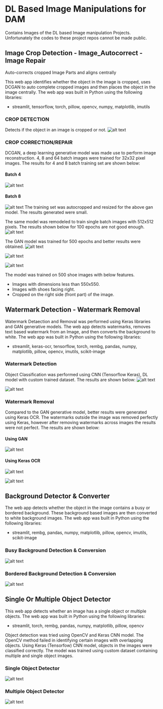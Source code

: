 # DL Based Image Manipulations for DAM

Contains Images of the DL based Image manipulation Projects. Unfortunately the codes to these project repos cannot be made public.

## Image Crop Detection - Image_Autocorrect - Image Repair
Auto-corrects cropped Image Parts and aligns centrally

This web app identifies whether the object in the image is cropped, uses DCGAN to auto complete cropped images and then places the object in the image centrally.
The web app was built in Python using the following libraries:
* streamlit, tensorflow, torch, pillow, opencv, numpy, matplotlib, imutils

### CROP DETECTION
Detects if the object in an image is cropped or not.
![alt text](https://github.com/SuvarnaDalin/DL-Image_Manipulations_Demos/blob/main/AutoImage_Correction/cropOrnot.png)

### CROP CORRECTION/REPAIR
DCGAN, a deep learning generative model was made use to perform image reconstruction. 4, 8 and 64 batch images were trained for 32x32 pixel images.
The results for 4 and 8 batch training set are shown below:
#### Batch 4
![alt text](https://github.com/SuvarnaDalin/DL-Image_Manipulations_Demos/blob/main/AutoImage_Correction/batch4.png)

#### Batch 8
![alt text](https://github.com/SuvarnaDalin/DL-Image_Manipulations_Demos/blob/main/AutoImage_Correction/batch8.png)
The training set was autocropped and resized for the above gan model. The results generated were small. 

The same model was remodeled to train single batch images with 512x512 pixels. The results shown below for 100 epochs are not good enough. 
![alt text](https://github.com/SuvarnaDalin/DL-Image_Manipulations_Demos/blob/main/AutoImage_Correction/512check1.png)

The GAN model was trained for 500 epochs and better results were obtained.
![alt text](https://github.com/SuvarnaDalin/DL-Image_Manipulations_Demos/blob/main/AutoImage_Correction/croprep1.png)

![alt text](https://github.com/SuvarnaDalin/DL-Image_Manipulations_Demos/blob/main/AutoImage_Correction/croprep2.png)

![alt text](https://github.com/SuvarnaDalin/DL-Image_Manipulations_Demos/blob/main/AutoImage_Correction/croprep3.png)

The model was trained on 500 shoe images with below features. 
* Images with dimensions less than 550x550.
* Images with shoes facing right.
* Cropped on the right side (front part) of the image.

## Watermark Detection - Watermark Removal
Watermark Detaection and Removal was performed using Keras libraries and GAN generative models.
The web app detects watermarks, removes text based watermark from an Image, and then converts the background to white.
The web app was built in Python using the following libraries:
* streamlit, keras-ocr, tensorflow, torch, rembg, pandas, numpy, matplotlib, pillow, opencv, imutils, scikit-image

### Watermark Detection
Object Classification was performed using CNN (Tensorflow Keras), DL model with custom trained dataset. The results are shown below:
![alt text](https://github.com/SuvarnaDalin/DL-Image_Manipulations_Demos/blob/main/Watermark/WithWat.png)

![alt text](https://github.com/SuvarnaDalin/DL-Image_Manipulations_Demos/blob/main/Watermark/WithoutWat.png)

### Watermark Removal
Compared to the GAN generative model, better results were generated using Keras OCR. The watermarks outside the image was removed perfectly using Keras, however after removing watermarks across images the results were not perfect. The results are shown below:

#### Using GAN
![alt text](https://github.com/SuvarnaDalin/DL-Image_Manipulations_Demos/blob/main/Watermark/GanFuzzyApproach.png)

#### Using Keras OCR
![alt text](https://github.com/SuvarnaDalin/DL-Image_Manipulations_Demos/blob/main/Watermark/kerasWat1.png)

![alt text](https://github.com/SuvarnaDalin/DL-Image_Manipulations_Demos/blob/main/Watermark/kerasWat2.png)

## Background Detector & Converter
The web app detects whether the object in the image contains a busy or bordered background. These background based images are then converted to white background images.
The web app was built in Python using the following libraries:
* streamlit, rembg, pandas, numpy, matplotlib, pillow, opencv, imutils, scikit-image

### Busy Background Detection & Conversion
![alt text](https://github.com/SuvarnaDalin/DL-Image_Manipulations_Demos/blob/main/Background/busy.png)

### Bordered Background Detection & Conversion
![alt text](https://github.com/SuvarnaDalin/DL-Image_Manipulations_Demos/blob/main/Background/bordered.png)

## Single Or Multiple Object Detector
This web app detects whether an image has a single object or multiple objects.
The web app was built in Python using the following libraries:
* streamlit, torch, rembg, pandas, numpy, matplotlib, pillow, opencv

Object detection was tried using OpenCV and Keras CNN model. The OpenCV method failed in identifying certain images with overlapping objects.
Using Keras (Tensorfow) CNN model, objects in the images were classified correctly. The model was trained using custom dataset containing multiple and single object images. 

### Single Object Detector
![alt text](https://github.com/SuvarnaDalin/DL-Image_Manipulations_Demos/blob/main/ManyVSOne/Single.png)

### Multiple Object Detector
![alt text](https://github.com/SuvarnaDalin/DL-Image_Manipulations_Demos/blob/main/ManyVSOne/Multiple.png)
